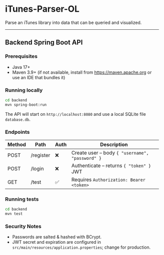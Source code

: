 # iTunes-Parser-OL
Parse an iTunes library into data that can be queried and visualized.

---

## Backend Spring Boot API

### Prerequisites
* Java 17+
* Maven 3.9+ (if not available, install from https://maven.apache.org or use an IDE that bundles it)

### Running locally
```bash
cd backend
mvn spring-boot:run
```
The API will start on `http://localhost:8080` and use a local SQLite file `database.db`.

### Endpoints
| Method | Path      | Auth | Description                                  |
|--------|-----------|------|----------------------------------------------|
| POST   | /register | ❌   | Create user – body `{ "username", "password" }` |
| POST   | /login    | ❌   | Authenticate – returns `{ "token" }` JWT      |
| GET    | /test     | ✅   | Requires `Authorization: Bearer <token>`      |

### Running tests
```bash
cd backend
mvn test
```

### Security Notes
* Passwords are salted & hashed with BCrypt.
* JWT secret and expiration are configured in `src/main/resources/application.properties`; change for production.

